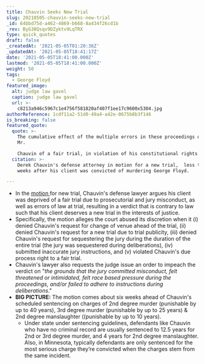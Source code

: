 ```yaml
---
title: Chauvin Seeks New Trial
slug: 20210505-chauvin-seeks-new-trial
_id: 64bbd75d-a462-4869-b668-8a434f26cd1b
_rev: ByG38Qsqv9DZyktv9LqTRX
type: quick_quotes
draft: false
_createdAt: '2021-05-05T01:20:36Z'
_updatedAt: '2021-05-05T18:41:17Z'
date: '2021-05-05T18:41:00.000Z'
lastmod: '2021-05-05T18:41:00.000Z'
weight: 50
tags:
  - George Floyd
featured_image:
  alt: judge law gavel
  caption: judge law gavel
  url: >-
    c8213a946c5967c1e4756f581820af407f1ee17c9600x5304.jpg
authorReference: 1cdf11a2-51d0-49a4-a42e-0675b8b3f146
is_breaking: false
featured_quote:
  quote: >-
    The cumulative effect of the multiple errors in these proceedings deprived
    Mr.

    Chauvin of a fair trial, in violation of his constitutional rights.
  citation: >-
    Derek Chauvin's defense attorney in motion for a new trial,  less than two
    weeks after his client was convicted of murdering George Floyd.

---
```

* In the [motion ](https://mncourts.gov/mncourtsgov/media/High-Profile-Cases/27-CR-20-12646/Notice-of-Motion-and-Motion.pdf)for new trial, Chauvin's defense lawyer argues his client was deprived of a fair trial due to prosecutorial and jury misconduct, as well as  errors of law at trial, resulting in a verdict that is contrary to law such that his client deserves a new trial in the interests of justice.
* Specifically, the motion alleges  the court abused its discretion when it (i) denied Chauvin's request for change of venue ahead of the trial, (ii) denied Chauvin's request for a new trial due to trial publicity, (iii) denied Chauvin's request for sequestering the jury during the duration of the entire trial (the jury was sequestered during deliberations), (iv) submitted inaccurate jury instructions, and (v) violated Chauvin's due process right to a fair trial.
* Chauvin's lawyer also requests the judge issue an order to impeach the verdict on "_the grounds that the jury committed misconduct, felt threatened or intimidated, felt race based pressure during the proceedings, and/or failed to adhere to instructions during deliberations_."
* **BIG PICTURE:** The motion comes about six weeks ahead of Chauvin's scheduled sentencing on charges of 2nd degree murder (punishable by up to 40 years), 3rd degree murder (punishable by up to 25 years) & 2nd degree manslaughter ((punishable by up to 10 years). 
  * Under state under sentencing guidelines, defendants like Chauvin who have no criminal record are usually sentenced to 12.5 years for 2nd or 3rd degree murder, and 4 years for 2nd degree manslaughter. Also, in Minnesota, typically defendants are only sentenced for the most serious charge they’re convicted when the charges stem from the same incident.